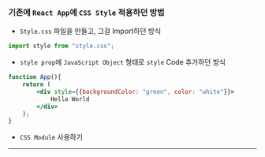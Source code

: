 
### 기존에 `React App`에 `CSS Style` 적용하던 방법

- `Style.css` 파일을 만들고, 그걸 Import하던 방식

``` js
import style from "style.css";
```

- `style prop`에 `JavaScript Object` 형태로 `style` Code 추가하던 방식

``` jsx
function App(){
	return (
		<div style={{backgroundColor: "green", color: "white"}}>
			Hello World
		</div>
	);
}
```

- `CSS Module` 사용하기

---

